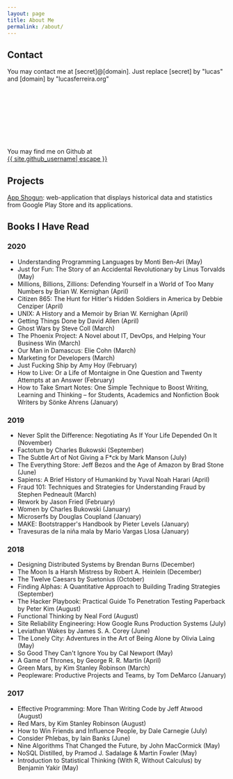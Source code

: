 ```yaml
---
layout: page
title: About Me
permalink: /about/
---
```


## Contact
You may contact me at [secret]@[domain]. Just replace [secret] by "lucas" and [domain] by "lucasferreira.org"

You may find me on Github at <a href="https://github.com/{{ site.github_username| cgi_escape | escape }}"><svg class="svg-icon"><use xlink:href="{{ '/assets/minima-social-icons.svg#github' | relative_url }}"></use></svg> <span class="username">{{ site.github_username| escape }}</span></a>


## Projects

[App Shogun](https://appshogun.com): web-application that displays historical data and statistics from Google Play Store and its applications.

## Books I Have Read

### 2020
- Understanding Programming Languages by Monti Ben-Ari (May)
- Just for Fun: The Story of an Accidental Revolutionary by Linus Torvalds (May)
- Millions, Billions, Zillions: Defending Yourself in a World of Too Many Numbers by Brian W. Kernighan (April)
- Citizen 865: The Hunt for Hitler's Hidden Soldiers in America by Debbie Cenziper (April)
- UNIX: A History and a Memoir by Brian W. Kernighan (April)
- Getting Things Done by David Allen (April)
- Ghost Wars by Steve Coll (March)
- The Phoenix Project: A Novel about IT, DevOps, and Helping Your Business Win (March)
- Our Man in Damascus: Elie Cohn (March)
- Marketing for Developers (March)
- Just Fucking Ship by Amy Hoy (February)
- How to Live: Or a Life of Montaigne in One Question and Twenty Attempts at an Answer (February)
- How to Take Smart Notes: One Simple Technique to Boost Writing, Learning and Thinking – for Students, Academics and Nonfiction Book Writers by Sönke Ahrens (January)

### 2019
- Never Split the Difference: Negotiating As If Your Life Depended On It (November)
- Factotum by Charles Bukowski (September)
- The Subtle Art of Not Giving a F*ck by Mark Manson (July)
- The Everything Store: Jeff Bezos and the Age of Amazon by Brad Stone (June)
- Sapiens: A Brief History of Humankind  by Yuval Noah Harari (April)
- Fraud 101: Techniques and Strategies for Understanding Fraud by Stephen Pedneault (March)
- Rework by Jason Fried (February)
- Women by Charles Bukowski (January)
- Microserfs by Douglas Coupland (January)
- MAKE: Bootstrapper's Handbook by Pieter Levels (January)
- Travesuras de la niña mala by Mario Vargas Llosa (January)

### 2018
- Designing Distributed Systems by Brendan Burns (December)
- The Moon Is a Harsh Mistress by Robert A. Heinlein (December)
- The Twelve Caesars by Suetonius (October)
- Finding Alphas: A Quantitative Approach to Building Trading Strategies (September)
- The Hacker Playbook: Practical Guide To Penetration Testing Paperback by Peter Kim (August)
- Functional Thinking by Neal Ford (August)
- Site Reliability Engineering: How Google Runs Production Systems (July)
- Leviathan Wakes by James S. A. Corey (June)
- The Lonely City: Adventures in the Art of Being Alone by Olivia Laing (May)
- So Good They Can't Ignore You by Cal Newport (May)
- A Game of Thrones, by George R. R. Martin (April)
- Green Mars, by Kim Stanley Robinson (March)
- Peopleware: Productive Projects and Teams, by Tom DeMarco (January)

### 2017
- Effective Programming: More Than Writing Code by Jeff Atwood (August)
- Red Mars, by Kim Stanley Robinson (August)
- How to Win Friends and Influence People, by Dale Carnegie (July)
- Consider Phlebas, by Iain Banks (June)
- Nine Algorithms That Changed the Future, by John MacCormick (May)
- NoSQL Distilled, by Pramod J. Sadalage & Martin Fowler (May)
- Introduction to Statistical Thinking (With R, Without Calculus) by Benjamin Yakir (May)
